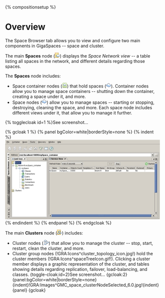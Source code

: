 {% compositionsetup %}

# Overview

The Space Browser tab allows you to view and configure two main components in GigaSpaces -- space and cluster. 

The main **Spaces** node (![space_network_view_icon.gif](/attachment_files/space_network_view_icon.gif)) displays the _Space Network view_ -- a table listing all spaces in the network, and different details regarding those spaces. 

The **Spaces** node includes:
- Space container nodes (![container.gif](/attachment_files/container.gif)) that hold spaces (![spaceTreeIcon.gif](/attachment_files/spaceTreeIcon.gif)). Container nodes allow you to manage space containers -- shutting down the container, creating a space under it, and more.
- Space nodes (![spaceTreeIcon.gif](/attachment_files/spaceTreeIcon.gif)) allow you to manage spaces -- starting or stopping, destroying, cleaning the space, and more. Each space node includes different views under it, that allow you to manage it further.

{% togglecloak id=1 %}See screenshot... 

{% gcloak 1 %}
{% panel bgColor=white|borderStyle=none %}
{% indent %}![GMC_space_6.0.jpg](/attachment_files/GMC_space_6.0.jpg){% endindent %} 
{% endpanel %}
{% endgcloak %}

The main **Clusters** node (![cluster_node.gif](/attachment_files/cluster_node.gif)) includes: 
- Cluster nodes (![specific_cluster_icon.jpg](/attachment_files/specific_cluster_icon.jpg)) that allow you to manage the cluster -- stop, start, restart, clean the cluster, and more. 
- Cluster group nodes (!GRA:Icons^cluster_topology_icon.jpg!) hold the cluster members (!GRA:Icons^spaceTreeIcon.gif!). Clicking a cluster member displays a graphic representation of the cluster, and tables showing details regarding replication, failover, load-balancing, and classes.
{toggle-cloak:id=2}See screenshot... {gcloak:2}
{panel:bgColor=white|borderStyle=none}
{indent}!GRA:Images^GMC_space_clusterNodeSelected_6.0.jpg!{indent}  
{panel}
{gcloak}
